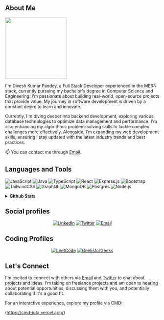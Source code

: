 ## About Me

<img  height="200" src="https://media1.tenor.com/images/f3625c30deb97e5bed28eb12bf1323a1/tenor.gif?itemid=15100195" />

I'm Divesh Kumar Pandey, a Full Stack Developer experienced in the MERN stack, currently pursuing my bachelor's degree in Computer Science and Engineering. I'm passionate about building real-world, open-source projects that provide value. My journey in software development is driven by a constant desire to learn and innovate.

Currently, I'm diving deeper into backend development, exploring various database technologies to optimize data management and performance. I'm also enhancing my algorithmic problem-solving skills to tackle complex challenges more effectively. Alongside, I'm expanding my web development skills, ensuring I stay updated with the latest industry trends and best practices.

📫 You can contact me through [Email](mailto:diveshp904@gmail.com).

## Languages and Tools

<p align="left">
  <img src="https://img.shields.io/badge/-JavaScript-F7DF1E?logo=JavaScript&logoColor=000000&style=for-the-badge" alt="JavaScript"/>
  <img src="https://img.shields.io/badge/-Java-000000?logo=Java&logoColor=white&style=for-the-badge" alt="Java"/>
  <img src="https://img.shields.io/badge/-TypeScript-3178C6?logo=TypeScript&logoColor=ffffff&style=for-the-badge" alt="TypeScript"/>
  <img src="https://img.shields.io/badge/-React-61DAFB?logo=React&logoColor=000000&style=for-the-badge" alt="React"/>
  <img src="https://img.shields.io/badge/-Express.js-000000?logo=Express&logoColor=white&style=for-the-badge" alt="Express.js"/>
  <img src="https://img.shields.io/badge/-Bootstrap-563D7C?logo=Bootstrap&logoColor=white&style=for-the-badge" alt="Bootstrap"/>
  <img src="https://img.shields.io/badge/-TailwindCSS-38B2AC?logo=TailwindCSS&logoColor=ffffff&style=for-the-badge" alt="TailwindCSS"/>
  <img src="https://img.shields.io/badge/-GraphQL-E10098?logo=GraphQL&logoColor=ffffff&style=for-the-badge" alt="GraphQL"/>
  <img src="https://img.shields.io/badge/-MongoDB-47A248?logo=MongoDB&logoColor=ffffff&style=for-the-badge" alt="MongoDB"/>
  <img src="https://img.shields.io/badge/-Postgres-336791?logo=PostgreSQL&logoColor=ffffff&style=for-the-badge" alt="Postgres"/>
  <img src="https://img.shields.io/badge/-Node.js-339933?logo=Node.js&logoColor=ffffff&style=for-the-badge" alt="Node.js"/>
</p>

<details>
  <summary><strong>Github Stats</strong></summary>
  <div align="center">
    <a href="https://github-readme-stats.vercel.app/api?username=divesh1207&hide_title=false&hide_rank=false&show_icons=true&include_all_commits=true&count_private=true&disable_animations=false&theme=dracula&locale=en&hide_border=false">
      <img src="https://github-readme-stats.vercel.app/api?username=divesh1207&hide_title=false&hide_rank=false&show_icons=true&include_all_commits=true&count_private=true&disable_animations=false&theme=dracula&locale=en&hide_border=false" height="150" alt="stats graph"/>
    </a>
    <a href="https://github-readme-stats.vercel.app/api/top-langs?username=divesh1207&layout=compact&card_width=320&langs_count=10&theme=dracula&hide_border=false">
      <img src="https://github-readme-stats.vercel.app/api/top-langs?username=divesh1207&layout=compact&card_width=320&langs_count=10&theme=dracula&hide_border=false" height="150" alt="languages graph"/>
    </a>
  </div>
</details>

## Social profiles

<div align="center">
  <a href="https://www.linkedin.com/in/divesh-pandey-161419218/" target="_blank"><img src="https://img.shields.io/badge/LinkedIn-%230077B5.svg?style=for-the-badge&logo=LinkedIn&logoColor=white" alt="LinkedIn"/></a>
  <a href="https://twitter.com/divesh1207" target="_blank"><img src="https://img.shields.io/badge/Twitter-%231DA1F2.svg?style=for-the-badge&logo=Twitter&logoColor=white" alt="Twitter"/></a>
  <a href="mailto:diveshp904@gmail.com" target="_blank"><img src="https://img.shields.io/badge/Email-%23D14836.svg?style=for-the-badge&logo=Gmail&logoColor=white" alt="Email"/></a>
</div>

## Coding Profiles

<div align="center">
  <a href="https://leetcode.com/diveshp904/" target="_blank"><img src="https://img.shields.io/badge/LeetCode-FFA116?style=for-the-badge&logo=LeetCode&logoColor=black" alt="LeetCode"/></a>
  <a href="https://auth.geeksforgeeks.org/user/divesh90j5" target="_blank"><img src="https://img.shields.io/badge/GeeksforGeeks-298D46?style=for-the-badge&logo=geeksforgeeks&logoColor=white" alt="GeeksforGeeks"/></a>
</div>

## Let's Connect

I'm excited to connect with others via [Email](mailto:diveshp904@gmail.com) and [Twitter](https://twitter.com/divesh1207) to chat about projects and ideas. I'm taking on freelance projects and am open to hearing about potential opportunities, discussing them with you, and potentially collaborating if it's a good fit.

For an interactive experience, explore my profile via CMD:-

(https://cmd-iota.vercel.app/)


